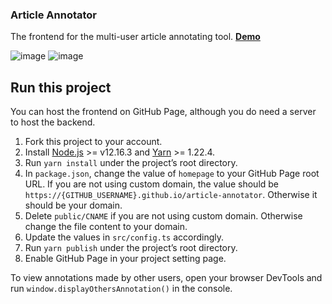 ### Article Annotator
The frontend for the multi-user article annotating tool. **[Demo](https://annotator.zehua.li)**

![image](https://user-images.githubusercontent.com/7604366/94355604-62837500-0053-11eb-83ea-a70f379ac4e4.png)
![image](https://user-images.githubusercontent.com/7604366/94355615-81820700-0053-11eb-9545-fe309e520eb8.png)

## Run this project
You can host the frontend on GitHub Page, although you do need a server to host the backend.

1. Fork this project to your account.
2. Install [Node.js](https://nodejs.org/en/) >= v12.16.3 and [Yarn](https://yarnpkg.com/getting-started/install) >= 1.22.4.
3. Run `yarn install` under the project’s root directory.
4. In `package.json`, change the value of `homepage` to your GitHub Page root URL. If you are not using custom domain, the value should be `https://{GITHUB_USERNAME}.github.io/article-annotator`. Otherwise it should be your domain.
5. Delete `public/CNAME` if you are not using custom domain. Otherwise change the file content to your domain.
6. Update the values in `src/config.ts` accordingly.
7. Run `yarn publish` under the project’s root directory.
8. Enable GitHub Page in your project setting page.

To view annotations made by other users, open your browser DevTools and run `window.displayOthersAnnotation()` in the console.
